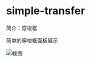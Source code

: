 # simple-transfer

简介：穿梭框

简单的穿梭框面板展示

![截图](https://img.alicdn.com/tfs/TB1RpPQCAyWBuNjy0FpXXassXXa-2422-548.png)
